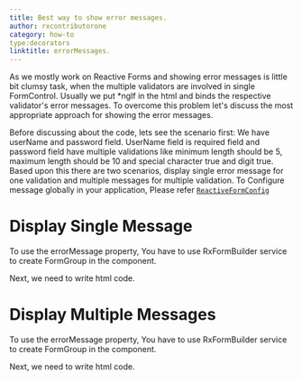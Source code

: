 ```yaml
---
title: Best way to show error messages. 
author: rxcontributorone
category: how-to
type:decorators
linktitle: errorMessages.
---
```


As we mostly work on Reactive Forms and showing error messages is little bit clumsy task, when the multiple validators are involved in single FormControl. Usually we put *ngIf in the html and binds the respective validator's error messages. To overcome this problem let's discuss the most appropriate approach for showing the error messages.

Before discussing about the code, lets see the scenario first:
We have userName and password field. UserName field is required field and password field have multiple validations like minimum length should be 5, maximum length should be 10 and special character true and digit true. Based upon this there are two scenarios, display single error message for one validation and multiple messages for multiple validation. 
To Configure message globally in your application, Please refer <a href="/api/reactive-form-config">`ReactiveFormConfig`</a>

# Display Single Message

To use the errorMessage property, You have to use RxFormBuilder service to create FormGroup in the component.

<div component="app-code" key="error-single-component"></div> 
Next, we need to write html code.
<div component="app-code" key="error-single-html"></div> 
<div component="app-example-runner" ref-component="app-errormessage-single"></div>

# Display Multiple Messages

To use the errorMessage property, You have to use RxFormBuilder service to create FormGroup in the component.

<div component="app-code" key="error-complete-component"></div> 
Next, we need to write html code.
<div component="app-code" key="error-complete-html"></div> 
<div component="app-example-runner" ref-component="app-errormessage-complete"></div>